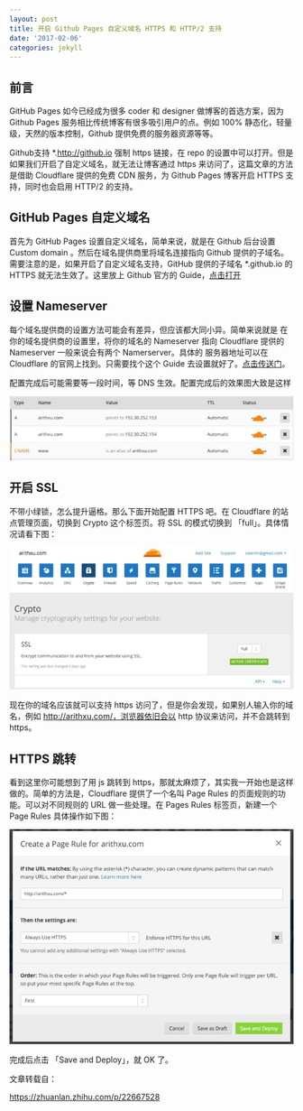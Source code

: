 ```yaml
---
layout: post
title: 开启 Github Pages 自定义域名 HTTPS 和 HTTP/2 支持​
date: '2017-02-06'
categories: jekyll
---
```


## 前言

GitHub Pages 如今已经成为很多 coder 和 designer 做博客的首选方案，因为 Github Pages 服务相比传统博客有很多吸引用户的点。例如 100% 静态化，轻量级，天然的版本控制，Github 提供免费的服务器资源等等。

Github支持 *.http://github.io 强制 https 链接，在 repo 的设置中可以打开。但是如果我们开启了自定义域名，就无法让博客通过 https 来访问了，这篇文章的方法是借助 Cloudflare 提供的免费 CDN 服务，为 Github Pages 博客开启 HTTPS 支持，同时也会启用 HTTP/2 的支持。

## GitHub Pages 自定义域名

首先为 GitHub Pages 设置自定义域名，简单来说，就是在 Github 后台设置 Custom domain 。然后在域名提供商里将域名连接指向 Github 提供的子域名。需要注意的是，如果开启了自定义域名支持，GitHub 提供的子域名 *.github.io 的 HTTPS 就无法生效了。这里放上 Github 官方的 Guide，[点击打开](https://help.github.com/articles/quick-start-setting-up-a-custom-domain/)

## 设置 Nameserver

每个域名提供商的设置方法可能会有差异，但应该都大同小异。简单来说就是 在你的域名提供商的设置里，将你的域名的 Nameserver 指向 Cloudflare 提供的 Nameserver 一般来说会有两个 Namerserver。具体的 服务器地址可以在 Cloudflare 的官网上找到。只需要找个这个 Guide 去设置就好了。[点击传送门](https://www.cloudflare.com/a/add-site)。

配置完成后可能需要等一段时间，等 DNS 生效。配置完成后的效果图大致是这样

![](/image/2017-02-06-1-1.jpg)

## 开启 SSL

不带小绿锁，怎么提升逼格。那么下面开始配置 HTTPS 吧。在 Cloudflare 的站点管理页面，切换到 Crypto 这个标签页。将 SSL 的模式切换到 「full」。具体情况请看下图： 

![](/image/2017-02-06-1-2.jpg)

现在你的域名应该就可以支持 https 访问了，但是你会发现，如果别人输入你的域名，例如 http://arithxu.com/，浏览器依旧会以 http 协议来访问，并不会跳转到 https。

## HTTPS 跳转

看到这里你可能想到了用 js 跳转到 https，那就太麻烦了，其实我一开始也是这样做的。简单的方法是，Cloudflare 提供了一个名叫 Page Rules 的页面规则的功能。可以对不同规则的 URL 做一些处理。在 Pages Rules 标签页，新建一个 Page Rules 具体操作如下图：

![](/image/2017-02-06-1-3.jpg)

完成后点击 「Save and Deploy」，就 OK 了。

文章转载自：

https://zhuanlan.zhihu.com/p/22667528